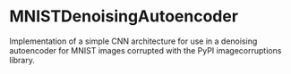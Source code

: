 # MNISTDenoisingAutoencoder
Implementation of a simple CNN architecture for use in a denoising autoencoder for MNIST images corrupted with the PyPI imagecorruptions library.
